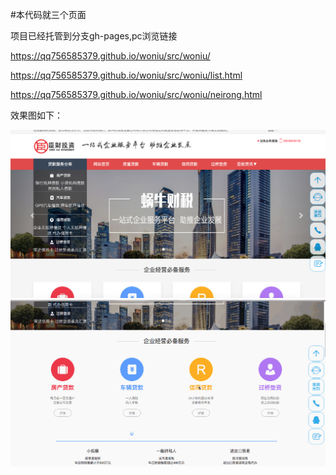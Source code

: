 #本代码就三个页面

项目已经托管到分支gh-pages,pc浏览链接

https://qq756585379.github.io/woniu/src/woniu/

https://qq756585379.github.io/woniu/src/woniu/list.html

https://qq756585379.github.io/woniu/src/woniu/neirong.html

效果图如下：

![Image text](1.png)
![Image text](1.gif)